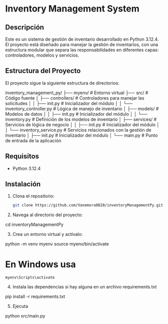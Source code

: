 # Inventory Management System

## Descripción

Este es un sistema de gestión de inventario desarrollado en Python 3.12.4. El proyecto está diseñado para manejar la gestión de inventarios, con una estructura modular que separa las responsabilidades en diferentes capas: controladores, modelos y servicios.

## Estructura del Proyecto

El proyecto sigue la siguiente estructura de directorios:

inventory_management_py/
├── myenv/ # Entorno virtual
├── src/ # Código fuente
│ ├── controllers/ # Controladores para manejar las solicitudes
│ │ ├── init.py # Inicializador del módulo
│ │ └── inventory_controller.py # Lógica de manejo de inventario
│ ├── models/ # Modelos de datos
│ │ ├── init.py # Inicializador del módulo
│ │ └── inventory.py # Definición de los modelos de inventario
│ ├── services/ # Servicios de lógica de negocio
│ │ ├── init.py # Inicializador del módulo
│ │ └── inventory_service.py # Servicios relacionados con la gestión de inventario
│ ├── init.py # Inicializador del módulo
│ └── main.py # Punto de entrada de la aplicación



## Requisitos

- Python 3.12.4


## Instalación

1. Clona el repositorio:
   ```bash
   git clone https://github.com/Vanemora0820/inventoryManagementPy.git

 2.  Navega al directorio del proyecto:

 cd inventoryManagementPy

 3. Crea un entorno virtual y actívalo:

 python -m venv myenv
source myenv/bin/activate 
# En Windows usa 
`myenv\Scripts\activate`

4. Instala las dependencias si hay alguna en un archivo requirements.txt

pip install -r requirements.txt

5. Ejecuta

python src/main.py



